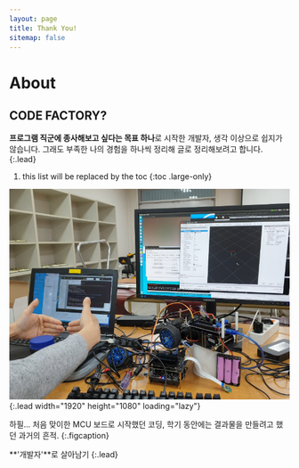 ```yaml
---
layout: page
title: Thank You!
sitemap: false
---
```


# About

<!--author-->

## CODE FACTORY?

**프로그램 직군에 종사해보고 싶다는 목표 하나**로 시작한 개발자, 생각 이상으로 쉽지가 않습니다.
그래도 부족한 나의 경험을 하나씩 정리해 글로 정리해보려고 합니다.
{:.lead}

1. this list will be replaced by the toc
{:toc .large-only}

![Screenshot](assets/img/blog/about_first_image.png){:.lead width="1920" height="1080" loading="lazy"}

하필... 처음 맞이한 MCU 보드로 시작했던 코딩, 학기 동안에는 결과물을 만들려고 했던 과거의 흔적.
{:.figcaption}

**'개발자'**로 살아남기
{:.lead}
